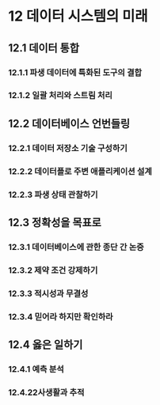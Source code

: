 # 12 데이터 시스템의 미래

## 12.1 데이터 통합

### 12.1.1 파생 데이터에 특화된 도구의 결합

### 12.1.2 일괄 처리와 스트림 처리

## 12.2 데이터베이스 언번들링

### 12.2.1 데이터 저장소 기술 구성하기

### 12.2.2 데이터플로 주변 애플리케이션 설계

### 12.2.3 파생 상태 관찰하기

## 12.3 정확성을 목표로

### 12.3.1 데이터베이스에 관한 종단 간 논증

### 12.3.2 제약 조건 강제하기

### 12.3.3 적시성과 무결성

### 12.3.4 믿어라 하지만 확인하라

## 12.4 옳은 일하기

### 12.4.1 예측 분석

### 12.4.22사생활과 추적
